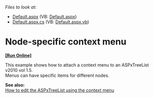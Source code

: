 <!-- default file list -->
*Files to look at*:

* [Default.aspx](./CS/WebSite/Default.aspx) (VB: [Default.aspx](./VB/WebSite/Default.aspx))
* [Default.aspx.cs](./CS/WebSite/Default.aspx.cs) (VB: [Default.aspx.vb](./VB/WebSite/Default.aspx.vb))
<!-- default file list end -->
# Node-specific context menu
<!-- run online -->
**[[Run Online]](https://codecentral.devexpress.com/e145/)**
<!-- run online end -->


<p>This example shows how to attach a context menu to an ASPxTreeList v2010 vol 1.5. <br />
Menus can have specific items for different nodes.</p><p><strong>See also:</strong><br />
<a href="https://www.devexpress.com/Support/Center/p/E952">How to edit the ASPxTreeList using the context menu</a></p>

<br/>


